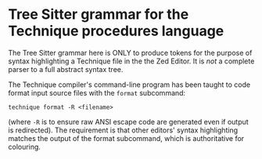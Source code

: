 # Tree Sitter grammar for the Technique procedures language

The Tree Sitter grammar here is ONLY to produce tokens for the purpose of
syntax highlighting a Technique file in the the Zed Editor. It is _not_ a
complete parser to a full abstract syntax tree.

The Technique compiler's command-line program has been taught to code format
input source files with the `format` subcommand:

```
technique format -R <filename>
```
 
(where `-R` is to ensure raw ANSI escape code are generated even if output is
redirected). The requirement is that other editors' syntax highlighting
matches the output of the format subcommand, which is authoritative for
colouring.
